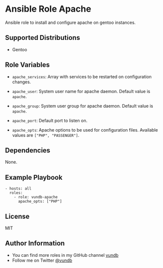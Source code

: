 Ansible Role Apache
======================================

Ansible role to install and configure apache on gentoo instances.

Supported Distributions
-----------------------

- Gentoo

Role Variables
--------------

- `apache_services`:
Array with services to be restarted on configuration changes.

- `apache_user`:
System user name for apache daemon. Default value is `apache`.

- `apache_group`:
System user group for apache daemon. Default value is `apache`.

- `apache_port`:
Default port to listen on.

- `apache_opts`:
Apache options to be used for configuration files. Available values are
`["PHP", "PASSENGER"]`.

Dependencies
------------

None.

Example Playbook
----------------
```
- hosts: all
  roles:
    - role: vundb-apache
      apache_opts: ["PHP"]
```

License
-------

MIT

Author Information
------------------

- You can find more roles in my GitHub channel [vundb](https://github.com/vundb)
- Follow me on Twitter [@vundb](https://twitter.com/vundb)
